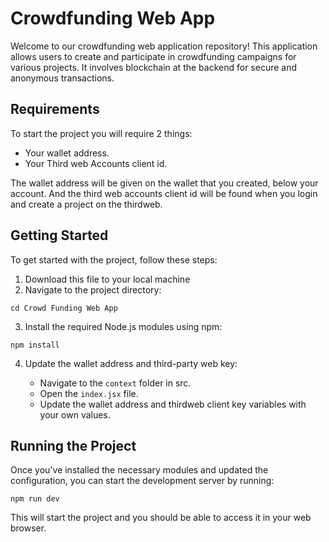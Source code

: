 # Crowdfunding Web App

Welcome to our crowdfunding web application repository! This application allows users to create and participate in crowdfunding campaigns for various projects. It involves blockchain at the backend for secure and anonymous transactions.

## Requirements

To start the project you will require 2 things:
 - Your wallet address.
 - Your Third web Accounts client id.
   
The wallet address will be given on the wallet that you created, below your account. And the third web accounts client id will be found when you login and create a project on the thirdweb.

## Getting Started

To get started with the project, follow these steps:

1. Download this file to your local machine
2. Navigate to the project directory:
```
cd Crowd Funding Web App
```

3. Install the required Node.js modules using npm:
```
npm install
```

4. Update the wallet address and third-party web key:

   - Navigate to the `context` folder in src.
   - Open the `index.jsx` file.
   - Update the wallet address and thirdweb client key variables with your own values.
     
## Running the Project

Once you've installed the necessary modules and updated the configuration, you can start the development server by running:
```
npm run dev
```

This will start the project and you should be able to access it in your web browser.
